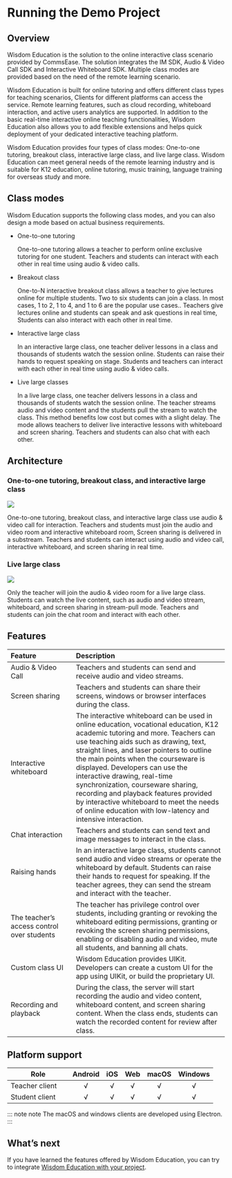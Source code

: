 # Running the Demo Project

## Overview

Wisdom Education is the solution to the online interactive class scenario provided by CommsEase. The solution integrates the IM SDK, Audio & Video Call SDK and Interactive Whiteboard SDK. Multiple class modes are provided based on the need of the remote learning scenario.

Wisdom Education is built for online tutoring and offers different class types for teaching scenarios, Clients for different platforms can access the service. Remote learning features, such as cloud recording, whiteboard interaction, and active users analytics are supported. In addition to the basic real-time interactive online teaching functionalities, Wisdom Education also allows you to add flexible extensions and helps quick deployment of your dedicated interactive teaching platform.

Wisdom Education provides four types of class modes: One-to-one tutoring, breakout class, interactive large class, and live large class. Wisdom Education can meet general needs of the remote learning industry and is suitable for K12 education, online tutoring, music training, language training for overseas study and more. 

## Class modes

Wisdom Education supports the following class modes, and you can also design a mode based on actual business requirements.

- One-to-one tutoring

    One-to-one tutoring allows a teacher to perform online exclusive tutoring for one student. Teachers and students can interact with each other in real time using audio & video calls.
- Breakout class

    One-to-N interactive breakout class allows a teacher to give lectures online for multiple students. Two to six students can join a class.  In most cases, 1 to 2, 1 to 4, and 1 to 6 are the popular use cases.. Teachers give lectures online and students can speak and ask questions in real time, Students can also interact with each other in real time.
- Interactive large class

    In an interactive large class, one teacher deliver lessons in a class and thousands of students watch the session online. Students can raise their hands to request speaking on stage. Students and teachers can interact with each other in real time using audio & video calls.
- Live large classes

    In a live large class, one teacher delivers lessons in a class and thousands of students watch the session online. The teacher streams audio and video content and the students pull the stream to watch the class. This method benefits low cost but comes with a slight delay. The mode allows teachers to deliver live interactive lessons with whiteboard and screen sharing. Teachers and students can also chat with each other.

## Architecture

### One-to-one tutoring, breakout class, and interactive large class

![](https://yx-web-nosdn.netease.im/quickhtml%2Fassets%2Fyunxin%2Fdoc%2FSolutions-WisdomEducation-Arch01.png)

One-to-one tutoring, breakout class, and interactive large class use audio & video call for interaction. Teachers and students must join the audio and video room and interactive whiteboard room, Screen sharing is delivered in a substream. Teachers and students can interact using audio and video call, interactive whiteboard, and screen sharing in real time.


### Live large class

![](https://yx-web-nosdn.netease.im/quickhtml%2Fassets%2Fyunxin%2Fdoc%2FSolutions-WisdomEducation-Arch02.png)

Only the teacher will join the audio & video room for a live large class. Students can watch the live content, such as audio and video stream, whiteboard, and screen sharing in stream-pull mode. Teachers and students can join the chat room and interact with each other.

## Features

<style>
table th:first-of-type {
    width: 30%;
}
</style>

| Feature | Description |
|:---|:---|
| Audio & Video Call | Teachers and students can send and receive audio and video streams. |
| Screen sharing | Teachers and students can share their screens, windows or browser interfaces during the class. |
| Interactive whiteboard| The interactive whiteboard can be used in online education, vocational education, K12 academic tutoring and more. Teachers can use teaching aids such as drawing, text, straight lines, and laser pointers to outline the main points when the courseware is displayed. Developers can use the interactive drawing, real-time synchronization, courseware sharing, recording and playback features provided by interactive whiteboard to meet the needs of online education with low-latency and intensive interaction. |
| Chat interaction | Teachers and students can send text and image messages to interact in the class. |
| Raising hands | In an interactive large class, students cannot send audio and video streams or operate the whiteboard by default. Students can raise their hands to request for speaking. If the teacher agrees, they can send the stream and interact with the teacher. |
| The teacher’s access control over students| The teacher has privilege control over students, including granting or revoking the whiteboard editing permissions, granting or revoking the screen sharing permissions, enabling or disabling audio and video, mute all students, and banning all chats. |
| Custom class UI | Wisdom Education provides UIKit. Developers can create a custom UI for the app using UIKit, or build the proprietary UI. |
| Recording and playback| During the class, the server will start recording the audio and video content, whiteboard content, and screen sharing content. When the class ends, students can watch the recorded content for review after class. |


## Platform support

| Role | Android | iOS | Web | macOS | Windows |
|---|:---:|:---:|:---:|:---:|:---:|
| Teacher client | √ | √ | √ | √ | √ |
| Student client | √ | √ | √ | √ | √ |

::: note note
The macOS and windows clients are developed using Electron.
:::

## What’s next

If you have learned the features offered by Wisdom Education, you can try to integrate [Wisdom Education with your project](../Docs/README.md).
